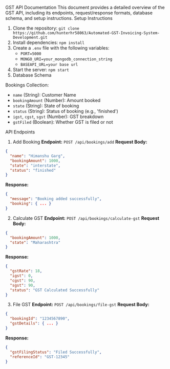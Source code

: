 GST API Documentation
This document provides a detailed overview of the GST API, including its endpoints, request/response formats, database schema, and setup instructions.
Setup Instructions

1. Clone the repository: `git clone https://github.com/hunterhr58063/Automated-GST-Invoicing-System-Development.git`
2. Install dependencies: `npm install`
3. Create a `.env` file with the following variables:
   - `PORT=5000`
   - `MONGO_URI=your_mongodb_connection_string`
   - `BASEAPI_URL=your base url`
4. Start the server: `npm start`
5. Database Schema

Bookings Collection:

- `name` (String): Customer Name
- `bookingAmount` (Number): Amount booked
- `state` (String): State of booking
- `status` (String): Status of booking (e.g., 'finished')
- `igst`, `cgst`, `sgst` (Number): GST breakdown
- `gstFiled` (Boolean): Whether GST is filed or not

API Endpoints

1. Add Booking
   **Endpoint:** `POST /api/bookings/add`
   **Request Body:**

```json
{
  "name": "Himanshu Garg",
  "bookingAmount": 1000,
  "state": "interstate",
  "status": "finished"
}
```

**Response:**

```json
{
  "message": "Booking added successfully",
  "booking": { ... }
}
```

2. Calculate GST
   **Endpoint:** `POST /api/bookings/calculate-gst`
   **Request Body:**

```json
{
  "bookingAmount": 1000,
  "state": "Maharashtra"
}
```

**Response:**

```json
{
  "gstRate": 18,
  "igst": 0,
  "cgst": 90,
  "sgst": 90,
  "status": "GST Calculated Successfully"
}
```

3. File GST
   **Endpoint:** `POST /api/bookings/file-gst`
   **Request Body:**

```json
{
  "bookingId": "1234567890",
  "gstDetails": { ... }
}
```

**Response:**

```json
{
  "gstFilingStatus": "Filed Successfully",
  "referenceId": "GST-12345"
}
```
